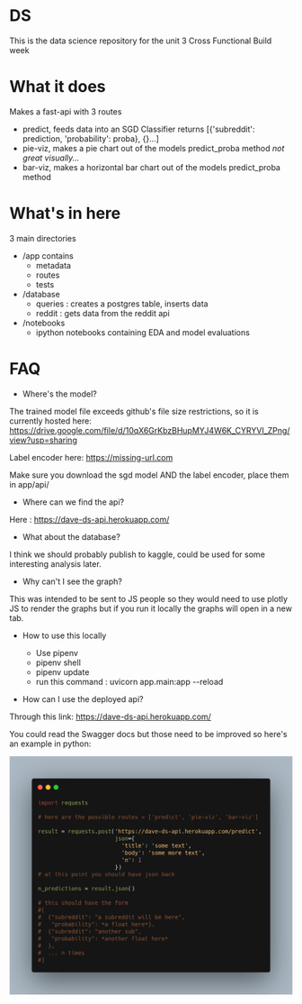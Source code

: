 # DS

This is the data science repository for the unit 3 Cross Functional Build week

# What it does
Makes a fast-api with 3 routes
- predict, feeds data into an SGD Classifier returns [{'subreddit': prediction, 'probability': proba}, {}...]
- pie-viz, makes a pie chart out of the models predict_proba method *not great visually...*
- bar-viz, makes a horizontal bar chart out of the models predict_proba method

# What's in here
3 main directories

- /app contains
  - metadata
  - routes
  - tests
- /database
  - queries : creates a postgres table, inserts data
  - reddit : gets data from the reddit api
- /notebooks
  - ipython notebooks containing EDA and model evaluations

# FAQ
- Where's the model?

The trained model file exceeds github's file size restrictions, 
so it is currently hosted here: https://drive.google.com/file/d/10qX6GrKbzBHupMYJ4W6K_CYRYVI_ZPng/view?usp=sharing

Label encoder here: https://missing-url.com

Make sure you download the sgd model AND the label encoder, place them in app/api/

- Where can we find the api?

Here : https://dave-ds-api.herokuapp.com/

- What about the database?

I think we should probably publish to kaggle, could be used for some interesting analysis later.

- Why can't I see the graph?

This was intended to be sent to JS people so they would need to use plotly JS to render the graphs but if you run it 
locally the graphs will open in a new tab.

- How to use this locally
  - Use pipenv
  - pipenv shell
  - pipenv update
  - run this command : uvicorn app.main:app --reload

- How can I use the deployed api?

Through this link: https://dave-ds-api.herokuapp.com/

You could read the Swagger docs but those need to be improved so here's an example in python:

![alt text](carbon.png "Python Example")
